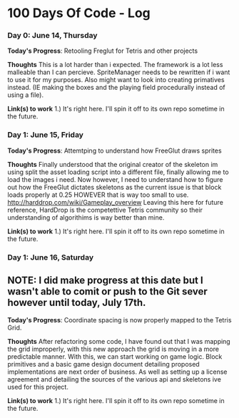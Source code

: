 # 100 Days Of Code - Log

### Day 0: June 14, Thursday

**Today's Progress**: Retooling Freglut for Tetris and other projects

**Thoughts** This is a lot harder than i expected. The framework is a lot less malleable than I can percieve. SpriteManager needs to be rewritten if i want to use it 
for my purposes. Also might want to look into creating primatives instead. (IE making the boxes and the playing field procedurally instead of using a file).

**Link(s) to work**
1.) It's right here. I'll spin it off to its own repo sometime in the future.

### Day 1: June 15, Friday

**Today's Progress**: Attemtping to understand how FreeGlut draws sprites

**Thoughts** Finally understood that the original creator of the skeleton im using split the asset loading script into a different file, finally allowing me to load the images i need.
Now however, I need to understand how to figure out how the FreeGlut dictates skeletons as the current issue is that block loads properly at 0.25 HOWEVER that is way too small to use.
http://harddrop.com/wiki/Gameplay_overview Leaving this here for future reference, HardDrop is the competettive Tetris community so their understanding of algorithims is way better than mine.

**Link(s) to work**
1.) It's right here. I'll spin it off to its own repo sometime in the future.

### Day 1: June 16, Saturday
## NOTE: I did make progress at this date but I wasn't able to comit or push to the Git sever however until today, July 17th.
**Today's Progress**: Coordinate spacing is now properly mapped to the Tetris Grid. 

**Thoughts** After refactoring some code, I have found out that I was mapping the grid improperly, with this new approach the grid is moving in a more predictable manner.
With this, we can start working on game logic. Block primitives and a basic game design document detailing proposed implementations are next order of business. As well as setting up
a license agreement and detailing the sources of the various api and skeletons ive used for this project.

**Link(s) to work**
1.) It's right here. I'll spin it off to its own repo sometime in the future.
